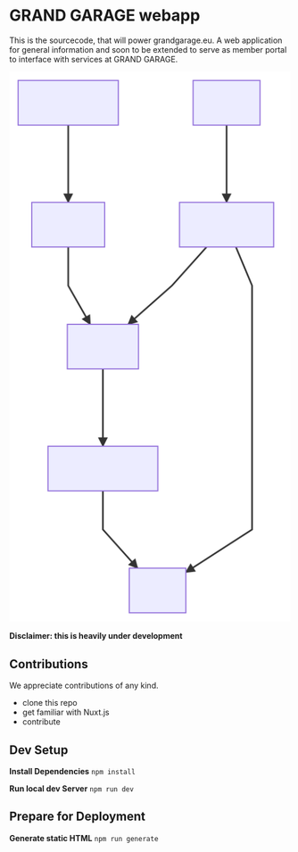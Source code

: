 # GRAND GARAGE webapp
This is the sourcecode, that will power grandgarage.eu. A web application for general information and soon to be extended to serve as member portal to interface with services at GRAND GARAGE.

![Architecture](./docs/graphs/architecture.svg)

**Disclaimer: this is heavily under development**

## Contributions
We appreciate contributions of any kind.

* clone this repo
* get familiar with Nuxt.js
* contribute

## Dev Setup

**Install Dependencies**
`npm install`

**Run local dev Server**
`npm run dev`


## Prepare for Deployment

**Generate static HTML**
`npm run generate`
